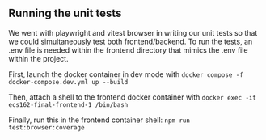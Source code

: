 ## Running the unit tests

We went with playwright and vitest browser in writing our unit tests so that we
could simultaneously test both frontend/backend. To run the tests, an .env file
is needed within the frontend directory that mimics the .env file within the
project.

First, launch the docker container in dev mode with
`docker compose -f docker-compose.dev.yml up --build`

Then, attach a shell to the frontend docker container with
`docker exec -it ecs162-final-frontend-1 /bin/bash`

Finally, run this in the frontend container shell:
`npm run test:browser:coverage`